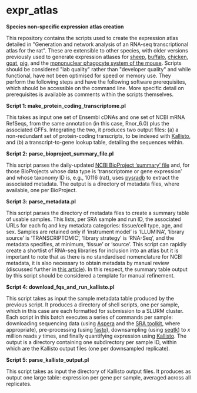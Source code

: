 # expr_atlas
**Species non-specific expression atlas creation**

This repository contains the scripts used to create the expression atlas detailed in "Generation and network analysis of an RNA-seq transcriptional atlas for the rat". These are extensible to other species, with older versions previously used to generate expression atlases for [sheep](https://journals.plos.org/plosgenetics/article?id=10.1371/journal.pgen.1006997), [buffalo](https://www.frontiersin.org/articles/10.3389/fgene.2019.00668/full), [chicken](https://link.springer.com/article/10.1186/s12864-018-4972-7), [goat](https://www.frontiersin.org/articles/10.3389/fgene.2019.01080/full), [pig](https://www.frontiersin.org/articles/10.3389/fgene.2019.01355/full), and the [mononuclear phagocyte system of the mouse](https://journals.plos.org/plosbiology/article?id=10.1371/journal.pbio.3000859).
Scripts should be considered "lab quality" rather than "developer quality" and while functional, have not been optimised for speed or memory use. They perform the following steps and have the following software prerequisites, which should be accessible on the command line. More specific detail on prerequisites is available as comments within the scripts themselves.

**Script 1: make_protein_coding_transcriptome.pl**

This takes as input one set of Ensembl cDNAs and one set of NCBI mRNA RefSeqs, from the same annotation (in this case, Rnor_6.0) plus the associated GFFs.
Integrating the two, it produces two output files: (a) a non-redundant set of protein-coding transcripts, to be indexed with [Kallisto](https://pachterlab.github.io/kallisto/about), and (b) a transcript-to-gene lookup table, detailing the sequences within.

**Script 2: parse_bioproject_summary_file.pl**

This script parses the daily-updated [NCBI BioProject ‘summary’ file]( ftp://ftp.ncbi.nlm.nih.gov/bioproject/summary.txt) and, for those BioProjects whose data type is ‘transcriptome or gene expression’ and whose taxonomy ID is, e.g., 10116 (rat), uses [pysradb](https://github.com/saketkc/pysradb) to extract the associated metadata. The output is a directory of metadata files, where available, one per BioProject.

**Script 3: parse_metadata.pl**

This script parses the directory of metadata files to create a summary table of usable samples. This lists, per SRA sample and run ID, the associated URLs for each fq and key metadata categories: tissue/cell type, age, and sex. Samples are retained only if ‘instrument model’ is ‘ILLUMINA’, ‘library source’ is ‘TRANSCRIPTOMIC’, ‘library strategy’ is ‘RNA-Seq’, and the metadata specifies, at minimum, ‘tissue’ or ‘source’. This script can rapidly create a shortlist of RNA-seq libraries for inclusion into an atlas but it is important to note that as there is no standardised nomenclature for NCBI metadata, it is also necessary to obtain metadata by manual review (discussed further in [this article](https://www.frontiersin.org/articles/10.3389/fgene.2019.01355/full)). In this respect, the summary table output by this script should be considered a template for manual refinement.

**Script 4: download_fqs_and_run_kallisto.pl**

This script takes as input the sample metadata table produced by the previous script. It produces a directory of shell scripts, one per sample, which in this case are each formatted for submission to a SLURM cluster. Each script in this batch executes a series of commands per sample: downloading sequencing data (using [Aspera](https://www.ibm.com/aspera/connect/) and the [SRA toolkit](https://github.com/ncbi/sra-tools), where appropriate), pre-processing (using [fastp](https://github.com/OpenGene/fastp)), downsampling (using [seqtk](https://github.com/lh3/seqtk)) to _x_ million reads _y_ times, and finally quantifying expression using [Kallisto](https://pachterlab.github.io/kallisto/about). The output is a directory containing one subdirectory per sample ID, within which are the Kallisto output files (one per downsampled replicate).

**Script 5: parse_kallisto_output.pl**

This script takes as input the directory of Kallisto output files. It produces as output one large table: expression per gene per sample, averaged across all replicates.
